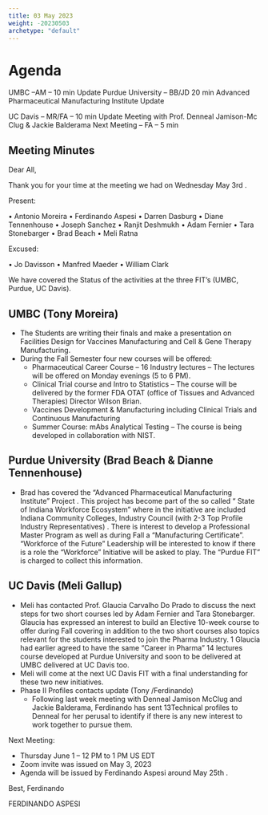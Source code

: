 ```yaml
---
title: 03 May 2023
weight: -20230503
archetype: "default"
---
```


# Agenda

UMBC –AM –  10 min
Update
Purdue University – BB/JD 20 min
Advanced Pharmaceutical Manufacturing Institute Update

UC Davis – MR/FA – 10 min
Update
Meeting with Prof.  Denneal Jamison-Mc Clug & Jackie Balderama
Next Meeting – FA – 5 min

## Meeting Minutes

Dear All,

Thank you for your time at the meeting we had on Wednesday May 3rd .

Present:

•	Antonio Moreira
•	Ferdinando Aspesi
•	Darren Dasburg
•	Diane Tennenhouse
•	Joseph Sanchez
•	Ranjit Deshmukh
•	Adam Fernier
•	Tara Stonebarger
•	Brad Beach
•	Meli Ratna

Excused:

•	Jo Davisson
•	Manfred Maeder
•	William Clark

We have covered the Status of the activities at the three FIT’s (UMBC, Purdue, UC Davis).

##	UMBC (Tony Moreira)

- The Students are writing their finals and make a presentation on Facilities Design for Vaccines Manufacturing and Cell & Gene Therapy Manufacturing.
- During the Fall Semester four new courses will be offered:
    - Pharmaceutical Career Course – 16 Industry lectures – The lectures will be offered on Monday evenings (5 to 6 PM).
    - Clinical Trial course and Intro to Statistics – The course will be delivered by the former FDA OTAT (office of Tissues and Advanced Therapies) Director Wilson Brian.
    - Vaccines Development & Manufacturing including Clinical Trials and Continuous Manufacturing
    - Summer Course: mAbs Analytical Testing – The course is being developed in collaboration with NIST.


## Purdue University  (Brad Beach & Dianne Tennenhouse)

- Brad has covered the “Advanced Pharmaceutical Manufacturing Institute” Project . This project has become part of the so called “ State of Indiana Workforce Ecosystem” where in the initiative are included Indiana Community Colleges, Industry Council (with 2-3 Top Profile Industry Representatives)  . There is interest to develop a Professional Master Program as well as during Fall a “Manufacturing Certificate”. “Workforce of the Future” Leadership will be interested to know if there is a role the “Workforce” Initiative will be asked to play. The “Purdue FIT” is charged to collect this information.

## UC Davis (Meli Gallup)

- Meli has contacted Prof. Glaucia Carvalho Do Prado to discuss the next steps for two short courses led by Adam Fernier and Tara Stonebarger. Glaucia has expressed an interest to build an Elective 10-week course to offer during Fall covering in addition to the two short courses also topics relevant for the students interested to join the Pharma Industry. 
1 Glaucia had earlier agreed to have the same “Career in Pharma” 14 lectures course developed at Purdue University and soon to be delivered at UMBC delivered at UC Davis too.
- Meli will come at the next UC Davis FIT with a final understanding for these two new initiatives.
- Phase II Profiles contacts update (Tony /Ferdinando)
    - Following last week meeting with Denneal Jamison McClug and Jackie Balderama, Ferdinando has sent 13Technical profiles to Denneal for her perusal to identify if there is any new interest to work together to pursue them.

Next Meeting:

- Thursday June 1 – 12 PM to 1 PM US EDT
- Zoom invite was issued on May 3, 2023
- Agenda will be issued by Ferdinando Aspesi around May 25th .

Best,
Ferdinando

FERDINANDO ASPESI
